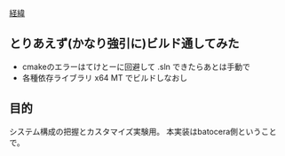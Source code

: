 [経緯](https://github.com/NullPopPoLab/batocera.linux/blob/master/!NullPopPo-Custom.md)

## とりあえず(かなり強引に)ビルド通してみた

- cmakeのエラーはてけとーに回避して .sln できたらあとは手動で
- 各種依存ライブラリ x64 MT でビルドしなおし

## 目的

システム構成の把握とカスタマイズ実験用。
本実装はbatocera側ということで。
